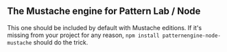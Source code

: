 ## The Mustache engine for Pattern Lab / Node

This one should be included by default with Mustache editions. If it's missing from your project for any reason, `npm install patternengine-node-mustache` should do the trick.
